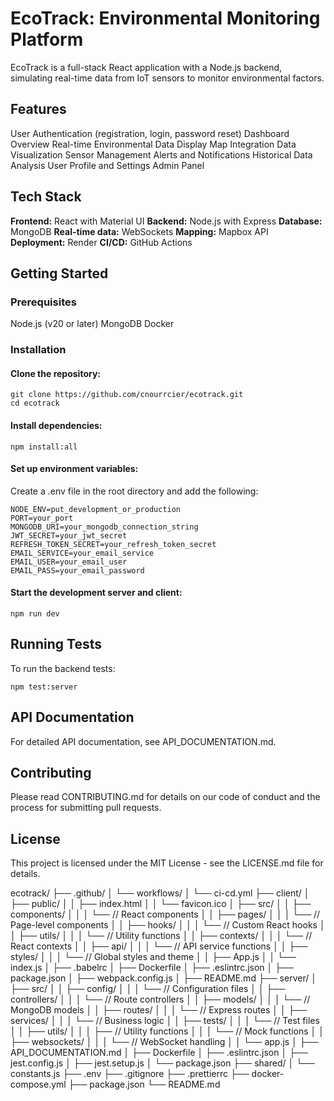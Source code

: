 # EcoTrack: Environmental Monitoring Platform

EcoTrack is a full-stack React application with a Node.js backend, simulating real-time data from IoT sensors to monitor environmental factors.

## Features

User Authentication (registration, login, password reset)
Dashboard Overview
Real-time Environmental Data Display
Map Integration
Data Visualization
Sensor Management
Alerts and Notifications
Historical Data Analysis
User Profile and Settings
Admin Panel

## Tech Stack

**Frontend:** React with Material UI
**Backend:** Node.js with Express
**Database:** MongoDB
**Real-time data:** WebSockets
**Mapping:** Mapbox API
**Deployment:** Render
**CI/CD:** GitHub Actions

## Getting Started

### Prerequisites

Node.js (v20 or later)
MongoDB
Docker

### Installation

#### Clone the repository:
```
git clone https://github.com/cnourrcier/ecotrack.git
cd ecotrack
```

#### Install dependencies:
```
npm install:all
```

#### Set up environment variables:

Create a .env file in the root directory and add the following:
```
NODE_ENV=put_development_or_production
PORT=your_port
MONGODB_URI=your_mongodb_connection_string
JWT_SECRET=your_jwt_secret
REFRESH_TOKEN_SECRET=your_refresh_token_secret
EMAIL_SERVICE=your_email_service
EMAIL_USER=your_email_user
EMAIL_PASS=your_email_password
```

#### Start the development server and client:
```
npm run dev
```

## Running Tests

To run the backend tests:
```
npm test:server
```

## API Documentation

For detailed API documentation, see API_DOCUMENTATION.md.

## Contributing

Please read CONTRIBUTING.md for details on our code of conduct and the process for submitting pull requests.

## License

This project is licensed under the MIT License - see the LICENSE.md file for details.




ecotrack/
├── .github/
│   └── workflows/
│       └── ci-cd.yml
├── client/
│   ├── public/
│   │   ├── index.html
│   │   └── favicon.ico
│   ├── src/
│   │   ├── components/
│   │   │   └── // React components
│   │   ├── pages/
│   │   │   └── // Page-level components
│   │   ├── hooks/
│   │   │   └── // Custom React hooks
│   │   ├── utils/
│   │   │   └── // Utility functions
│   │   ├── contexts/
│   │   │   └── // React contexts
│   │   ├── api/
│   │   │   └── // API service functions
│   │   ├── styles/
│   │   │   └── // Global styles and theme
│   │   ├── App.js
│   │   └── index.js
│   ├── .babelrc
│   ├── Dockerfile
│   ├── .eslintrc.json
│   ├── package.json
│   ├── webpack.config.js
│   ├── README.md
├── server/
│   ├── src/
│   │   ├── config/
│   │   │   └── // Configuration files
│   │   ├── controllers/
│   │   │   └── // Route controllers
│   │   ├── models/
│   │   │   └── // MongoDB models
│   │   ├── routes/
│   │   │   └── // Express routes
│   │   ├── services/
│   │   │   └── // Business logic
│   │   ├── tests/
│   │   │   └── // Test files
│   │   ├── utils/
│   │   │   ├── // Utility functions
│   │   │   └── // Mock functions
│   │   ├── websockets/
│   │   │   └── // WebSocket handling
│   │   └── app.js
│   ├── API_DOCUMENTATION.md
│   ├── Dockerfile
│   ├── .eslintrc.json
│   ├── jest.config.js
│   ├── jest.setup.js
│   └── package.json
├── shared/
│   └── constants.js
├── .env
├── .gitignore
├── .prettierrc
├── docker-compose.yml
├── package.json
└── README.md







